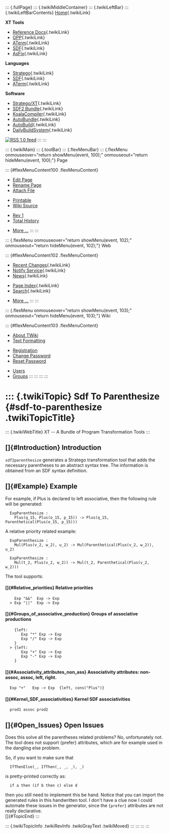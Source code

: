 ::: {.fullPage}
::: {.twikiMiddleContainer}
::: {.twikiLeftBar}
::: {.twikiLeftBarContents}
[Home](WebHome){.twikiLink}

**XT Tools**

-   [Reference Docs](ToolReference){.twikiLink}
-   [GPP](GenericPrettyPrinter){.twikiLink}
-   [ATerm](ATermTools){.twikiLink}
-   [SDF](SdfTools){.twikiLink}
-   [AsFix](AsFixTools){.twikiLink}

**Languages**

-   [Stratego](../Stratego/WebHome){.twikiLink}
-   [SDF](../Sdf/WebHome){.twikiLink}
-   [ATerm](ATermFormat){.twikiLink}

**Software**

-   [Stratego/XT](../Stratego/StrategoDownload){.twikiLink}
-   [SDF2 Bundle](../Sdf/SdfBundle){.twikiLink}
-   [KoalaCompiler](KoalaCompiler){.twikiLink}
-   [AutoBundle](AutoBundle){.twikiLink}
-   [AutoBuild](AutoBuild){.twikiLink}
-   [DailyBuildSystem](DailyBuildSystem){.twikiLink}

[![](http://www.program-transformation.org/twiki/pub/rss.gif "RSS 1.0 feed")](http://www.program-transformation.org/twiki/bin/view/Tools/WebRss?skin=rss)
:::
:::

::: {.twikiMain}
::: {.toolBar}
::: {.flexMenuBar}
::: {.flexMenu onmouseover="return showMenu(event, 100);" onmouseout="return hideMenu(event, 100);"}
Page

::: {#flexMenuContent100 .flexMenuContent}
-   [Edit
    Page](http://www.program-transformation.org/edit/Tools/SdfToParenthesize?t=1536825776)
-   [Rename
    Page](http://www.program-transformation.org/rename/Tools/SdfToParenthesize)
-   [Attach
    File](http://www.program-transformation.org/attach/Tools/SdfToParenthesize)

<!-- -->

-   [Printable](http://www.program-transformation.org/view/Tools/SdfToParenthesize?skin=print.pattern)
-   [Wiki
    Source](http://www.program-transformation.org/view/Tools/SdfToParenthesize?skin=text&raw=on&contenttype=text/plain)

<!-- -->

-   [Rev
    1](http://www.program-transformation.org/view/Tools/SdfToParenthesize?rev=1.1)
-   [Total
    History](http://www.program-transformation.org/rdiff/Tools/SdfToParenthesize)

<!-- -->

-   [More
    \...](http://www.program-transformation.org/oops/Tools/SdfToParenthesize?template=oopsmore&param1=1.1&param2=1.1)
:::
:::

::: {.flexMenu onmouseover="return showMenu(event, 102);" onmouseout="return hideMenu(event, 102);"}
Web

::: {#flexMenuContent102 .flexMenuContent}
-   [Recent Changes](WebChanges){.twikiLink}
-   [Notify Service](WebNotify){.twikiLink}
-   [News](WebNews){.twikiLink}

<!-- -->

-   [Page Index](WebIndex){.twikiLink}
-   [Search](WebSearch){.twikiLink}

<!-- -->

-   [More
    \...](http://www.program-transformation.org/oops/Tools/SdfToParenthesize?template=oopsmore&param1=1.1&param2=1.1)
:::
:::

::: {.flexMenu onmouseover="return showMenu(event, 103);" onmouseout="return hideMenu(event, 103);"}
Wiki

::: {#flexMenuContent103 .flexMenuContent}
-   [About
    TWiki](http://www.program-transformation.org/view/TWiki/WebHome)
-   [Text
    Formatting](http://www.program-transformation.org/view/TWiki/TextFormattingRules)

<!-- -->

-   [Registration](http://www.program-transformation.org/view/TWiki/TWikiRegistration)
-   [Change
    Password](http://www.program-transformation.org/view/TWiki/ChangePassword)
-   [Reset
    Password](http://www.program-transformation.org/view/TWiki/ResetPassword)

<!-- -->

-   [Users](http://www.program-transformation.org/view/Main/TWikiUsers)
-   [Groups](http://www.program-transformation.org/view/Main/TWikiGroups)
:::
:::
:::
:::

::: {.twikiTopic}
Sdf To Parenthesize {#sdf-to-parenthesize .twikiTopicTitle}
===================

::: {.twikiWebTitle}
XT \-- A Bundle of Program Transformation Tools
:::

[]{#Introduction} Introduction
------------------------------

`sdf2parenthesize` generates a Stratego transformation tool that adds
the necessary parentheses to an abstract syntax tree. The information is
obtained from an SDF syntax definition.

[]{#Example} Example
--------------------

For example, if Plus is declared to left associative, then the following
rule will be generated:

      ExpParenthesize :
        Plus(q_15, Plus(o_15, p_15)) -> Plus(q_15, Parenthetical(Plus(o_15, p_15)))

A relative priority related example:

      ExpParenthesize :
        Mul(Plus(v_2, w_2), u_2) -> Mul(Parenthetical(Plus(v_2, w_2)), u_2)

      ExpParenthesize :
        Mul(t_2, Plus(v_2, w_2)) -> Mul(t_2, Parenthetical(Plus(v_2, w_2)))

The tool supports:

#### []{#Relative_priorities} Relative priorities

        Exp "&&"  Exp -> Exp
      > Exp "||"  Exp -> Exp

#### []{#Groups_of_associative_production} Groups of associative productions

        {left:
           Exp "*" Exp -> Exp
           Exp "/" Exp -> Exp
        }
      > {left:
           Exp "+" Exp -> Exp
           Exp "-" Exp -> Exp
        }

#### []{#Associativity_attributes_non_ass} Associativity attributes: non-assoc, assoc, left, right.

      Exp "+"   Exp -> Exp  {left, cons("Plus")}

#### []{#Kernel_SDF_associativities} Kernel SDF associativities

      prod1 assoc prod2

[]{#Open_Issues} Open Issues
----------------------------

Does this solve all the parentheses related problems? No, unfortunately
not. The tool does not support {prefer} attributes, which are for
example used in the dangling else problem.

So, if you want to make sure that

      IfThenElse(_, IfThen(_, _, _), _)

is pretty-printed correctly as:

      if a then (if b then c) else d

then you still need to implement this be hand. Notice that you can
import the generated rules in this handwritten tool. I don\'t have a
clue now I could automate these issues in the generator, since the
`{prefer}` attributes are not really declarative.\
[]{#TopicEnd}
:::

::: {.twikiTopicInfo .twikiRevInfo .twikiGrayText .twikiMoved}
:::
:::
:::
:::
